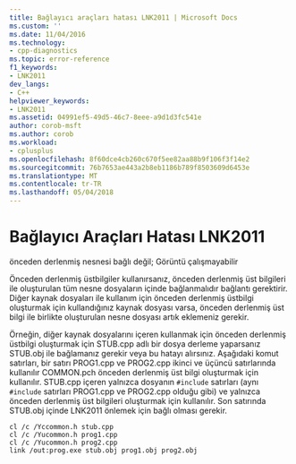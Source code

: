 ```yaml
---
title: Bağlayıcı araçları hatası LNK2011 | Microsoft Docs
ms.custom: ''
ms.date: 11/04/2016
ms.technology:
- cpp-diagnostics
ms.topic: error-reference
f1_keywords:
- LNK2011
dev_langs:
- C++
helpviewer_keywords:
- LNK2011
ms.assetid: 04991ef5-49d5-46c7-8eee-a9d1d3fc541e
author: corob-msft
ms.author: corob
ms.workload:
- cplusplus
ms.openlocfilehash: 8f60dce4cb260c670f5ee82aa88b9f106f3f14e2
ms.sourcegitcommit: 76b7653ae443a2b8eb1186b789f8503609d6453e
ms.translationtype: MT
ms.contentlocale: tr-TR
ms.lasthandoff: 05/04/2018
---
```

# <a name="linker-tools-error-lnk2011"></a>Bağlayıcı Araçları Hatası LNK2011
önceden derlenmiş nesnesi bağlı değil; Görüntü çalışmayabilir  
  
 Önceden derlenmiş üstbilgiler kullanırsanız, önceden derlenmiş üst bilgileri ile oluşturulan tüm nesne dosyaların içinde bağlanmalıdır bağlantı gerektirir. Diğer kaynak dosyaları ile kullanım için önceden derlenmiş üstbilgi oluşturmak için kullandığınız kaynak dosyası varsa, önceden derlenmiş üst bilgi ile birlikte oluşturulan nesne dosyası artık eklemeniz gerekir.  
  
 Örneğin, diğer kaynak dosyalarını içeren kullanmak için önceden derlenmiş üstbilgi oluşturmak için STUB.cpp adlı bir dosya derleme yaparsanız STUB.obj ile bağlamanız gerekir veya bu hatayı alırsınız. Aşağıdaki komut satırları, bir satırı PROG1.cpp ve PROG2.cpp ikinci ve üçüncü satırlarında kullanılır COMMON.pch önceden derlenmiş üst bilgi oluşturmak için kullanılır. STUB.cpp içeren yalnızca dosyanın `#include` satırları (aynı `#include` satırları PROG1.cpp ve PROG2.cpp olduğu gibi) ve yalnızca önceden derlenmiş üst bilgileri oluşturmak için kullanılır. Son satırında STUB.obj içinde LNK2011 önlemek için bağlı olması gerekir.  
  
```  
cl /c /Yccommon.h stub.cpp  
cl /c /Yucommon.h prog1.cpp  
cl /c /Yucommon.h prog2.cpp  
link /out:prog.exe stub.obj prog1.obj prog2.obj  
```